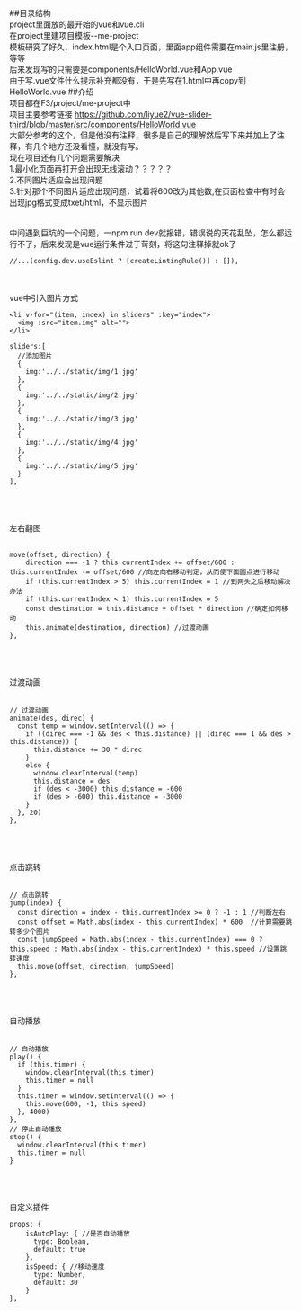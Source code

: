 ##目录结构
<br>project里面放的最开始的vue和vue.cli
<br>在project里建项目模板--me-project
<br>模板研究了好久，index.html是个入口页面，里面app组件需要在main.js里注册，等等
<br>后来发现写的只需要是components/HelloWorld.vue和App.vue
<br>由于写.vue文件什么提示补充都没有，于是先写在1.html中再copy到HelloWorld.vue
##介绍
<br>项目都在F3/project/me-project中
<br>项目主要参考链接 https://github.com/liyue2/vue-slider-third/blob/master/src/components/HelloWorld.vue
<br>大部分参考的这个，但是他没有注释，很多是自己的理解然后写下来并加上了注释，有几个地方还没看懂，就没有写。
<br>现在项目还有几个问题需要解决
<br>1.最小化页面再打开会出现无线滚动？？？？？
<br>2.不同图片适应会出现问题
<br>3.针对那个不同图片适应出现问题，试着将600改为其他数,在页面检查中有时会出现jpg格式变成txet/html，不显示图片
<br>
<br>
<br>中间遇到巨坑的一个问题，一npm run dev就报错，错误说的天花乱坠，怎么都运行不了，后来发现是vue运行条件过于苛刻，将这句注释掉就ok了


```
//...(config.dev.useEslint ? [createLintingRule()] : []),
```


<br>
<br>vue中引入图片方式


```
<li v-for="(item, index) in sliders" :key="index">
  <img :src="item.img" alt="">
</li>

sliders:[
  //添加图片
  {
    img:'../../static/img/1.jpg'
  },
  {
    img:'../../static/img/2.jpg'
  },
  {
    img:'../../static/img/3.jpg'
  },
  {
    img:'../../static/img/4.jpg'
  },
  {
    img:'../../static/img/5.jpg'
  }
],
```

<br>
<br>
<br>左右翻图
<br>
<br>

```
move(offset, direction) {
    direction === -1 ? this.currentIndex += offset/600 : this.currentIndex -= offset/600 //向左向右移动判定，从而使下面圆点进行移动
    if (this.currentIndex > 5) this.currentIndex = 1 //到两头之后移动解决办法
    if (this.currentIndex < 1) this.currentIndex = 5
    const destination = this.distance + offset * direction //确定如何移动
    this.animate(destination, direction) //过渡动画
},
```


<br>
<br>
<br>过渡动画
<br>
<br>

```
// 过渡动画
animate(des, direc) {
  const temp = window.setInterval(() => {
    if ((direc === -1 && des < this.distance) || (direc === 1 && des > this.distance)) {
      this.distance += 30 * direc
    }
    else {
      window.clearInterval(temp)
      this.distance = des
      if (des < -3000) this.distance = -600
      if (des > -600) this.distance = -3000
    }
  }, 20)
},
```


<br>
<br>
<br>点击跳转
<br>
<br>


```
// 点击跳转
jump(index) {
  const direction = index - this.currentIndex >= 0 ? -1 : 1 //判断左右
  const offset = Math.abs(index - this.currentIndex) * 600  //计算需要跳转多少个图片
  const jumpSpeed = Math.abs(index - this.currentIndex) === 0 ? this.speed : Math.abs(index - this.currentIndex) * this.speed //设置跳转速度
  this.move(offset, direction, jumpSpeed)
},
```


<br>
<br>
<br>自动播放
<br>
<br>


```
// 自动播放
play() {
  if (this.timer) {
    window.clearInterval(this.timer)
    this.timer = null
  }
  this.timer = window.setInterval(() => {
    this.move(600, -1, this.speed)
  }, 4000)
},
// 停止自动播放
stop() {
  window.clearInterval(this.timer)
  this.timer = null
}
```


<br>
<br>
<br>自定义插件


```
props: {
    isAutoPlay: { //是否自动播放
      type: Boolean,
      default: true
    },
    isSpeed: { //移动速度
      type: Number,
      default: 30
    }
},
```


<br>
<br>
<br>
